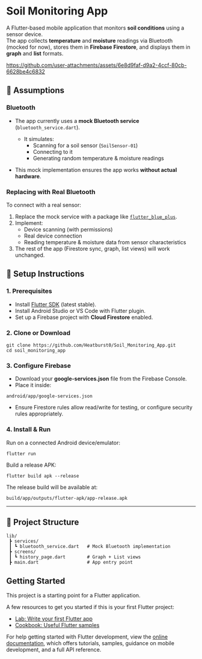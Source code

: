 # Soil Monitoring App

A Flutter-based mobile application that monitors **soil conditions** using a sensor device.  
The app collects **temperature** and **moisture** readings via Bluetooth (mocked for now), stores them in **Firebase Firestore**, and displays them in **graph** and **list** formats.



https://github.com/user-attachments/assets/6e8d9faf-d9a2-4ccf-80cb-6628be4c6832

## 🔧 Assumptions

### Bluetooth
- The app currently uses a **mock Bluetooth service** (`bluetooth_service.dart`).  
  - It simulates:
    - Scanning for a soil sensor (`SoilSensor-01`)
    - Connecting to it
    - Generating random temperature & moisture readings  

- This mock implementation ensures the app works **without actual hardware**.

### Replacing with Real Bluetooth
To connect with a real sensor:
1. Replace the mock service with a package like [`flutter_blue_plus`](https://pub.dev/packages/flutter_blue_plus).
2. Implement:
   - Device scanning (with permissions)
   - Real device connection
   - Reading temperature & moisture data from sensor characteristics
3. The rest of the app (Firestore sync, graph, list views) will work unchanged.
## 🚀 Setup Instructions

### 1. Prerequisites
- Install [Flutter SDK](https://docs.flutter.dev/get-started/install) (latest stable).
- Install Android Studio or VS Code with Flutter plugin.
- Set up a Firebase project with **Cloud Firestore** enabled.




### 2. Clone or Download
```
git clone https://github.com/Heatburst0/Soil_Monitoring_App.git
cd soil_monitoring_app
```
### 3. Configure Firebase
- Download your **google-services.json** file from the Firebase Console.  
- Place it inside:
```
android/app/google-services.json
```
- Ensure Firestore rules allow read/write for testing, or configure security rules appropriately.

### 4. Install & Run
Run on a connected Android device/emulator:
```
flutter run
```

Build a release APK:
```
flutter build apk --release
```

The release build will be available at:
```
build/app/outputs/flutter-apk/app-release.apk
```

---

## 📂 Project Structure
```
lib/
 ┣ services/
 ┃ ┗ bluetooth_service.dart   # Mock Bluetooth implementation
 ┣ screens/
 ┃ ┗ history_page.dart        # Graph + List views
 ┣ main.dart                  # App entry point
```



## Getting Started

This project is a starting point for a Flutter application.

A few resources to get you started if this is your first Flutter project:

- [Lab: Write your first Flutter app](https://docs.flutter.dev/get-started/codelab)
- [Cookbook: Useful Flutter samples](https://docs.flutter.dev/cookbook)

For help getting started with Flutter development, view the
[online documentation](https://docs.flutter.dev/), which offers tutorials,
samples, guidance on mobile development, and a full API reference.
